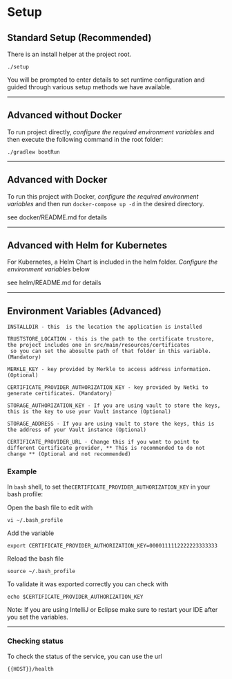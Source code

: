 # Setup

## Standard Setup (Recommended)

There is an install helper at the project root.

```#!/bin/bash
./setup
```

You will be prompted to enter details to set runtime configuration and guided through various setup methods we have available.

---

## Advanced without Docker

To run project directly, _configure the required environment variables_ and then execute the following command in the root folder:


```script
./gradlew bootRun
```

---

## Advanced with Docker

To run this project with Docker, _configure the required environment variables_ and then run `docker-compose up -d` in the desired directory.

see docker/README.md for details

---

## Advanced with Helm for Kubernetes

For Kubernetes, a Helm Chart is included in the helm folder.
_Configure the environment variables_ below

see helm/README.md for details

---

## Environment Variables (Advanced)

```#!/bin/bash
INSTALLDIR - this  is the location the application is installed

TRUSTSTORE_LOCATION - this is the path to the certificate trustore, the project includes one in src/main/resources/certificates 
 so you can set the abosulte path of that folder in this variable. (Mandatory)

MERKLE_KEY - key provided by Merkle to access address information. (Optional)

CERTIFICATE_PROVIDER_AUTHORIZATION_KEY - key provided by Netki to generate certificates. (Mandatory)

STORAGE_AUTHORIZATION_KEY - If you are using vault to store the keys, this is the key to use your Vault instance (Optional)

STORAGE_ADDRESS - If you are using vault to store the keys, this is the address of your Vault instance (Optional)

CERTIFICATE_PROVIDER_URL - Change this if you want to point to different Certificate provider, ** This is recommended to do not change ** (Optional and not recommended)
```

### Example

In `bash` shell, to set the`CERTIFICATE_PROVIDER_AUTHORIZATION_KEY` in your bash profile:

Open the bash file to edit with

```script
vi ~/.bash_profile
```

Add the variable

```script
export CERTIFICATE_PROVIDER_AUTHORIZATION_KEY=0000111112222223333333
```

Reload the bash file

```script
source ~/.bash_profile
```

To validate it was exported correctly you can check with

```script
echo $CERTIFICATE_PROVIDER_AUTHORIZATION_KEY
```

Note:
If you are using IntelliJ or Eclipse make sure to restart your IDE after you set the variables.

---

### Checking status

To check the status of the service, you can use the url

```url
{{HOST}}/health
```
